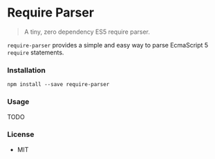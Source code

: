 # Require Parser

> A tiny, zero dependency ES5 require parser.

`require-parser` provides a simple and easy way to parse EcmaScript 5 `require` statements.

### Installation
```
npm install --save require-parser
```

### Usage
TODO

### License
- MIT